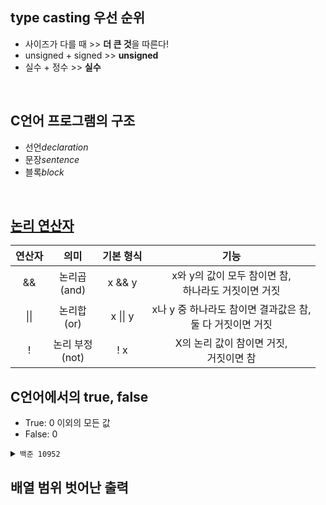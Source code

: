 ## type casting 우선 순위
* 사이즈가 다를 때 >> **더 큰 것**을 따른다!
* unsigned + signed >> **unsigned**
* 실수 + 정수 >> **실수**
<br>

## C언어 프로그램의 구조
* 선언*declaration*
* 문장*sentence*
* 블록*block*
<Br>

## [논리 연산자](https://hellodoor.tistory.com/145)

|연산자|의미|기본 형식|기능|
|:---:|:---:|:---:|:---:|
|&&|논리곱<Br>(and)|x && y|x와 y의 값이 모두 참이면 참,<br>하나라도 거짓이면 거짓|
|\|\||논리합<br>(or)|x \|\| y|x나 y 중 하나라도 참이면 결과값은 참,<br>둘 다 거짓이면 거짓|
|!|논리 부정<br>(not)|! x|X의 논리 값이 참이면 거짓,<br>거짓이면 참|

## C언어에서의 true, false

* True: 0 이외의 모든 값
* False: 0
<details>
<summary><code>백준 10952</code></summary>
<div markdown="1">

<br>

  ```c
  // A + B - 5
  //
  #include<stdio.h>
  
  int main( void ) {
    int a, b;
  
    while (1) {
      scanf("%d %d", &a, &b);
      if (a==0 && b==0) {
        break;
      }
      else {
        printf("%d\n", a+b);
      }
    }
    return 0;
  }
  ```
</details>

## 배열 범위 벗어난 출력
